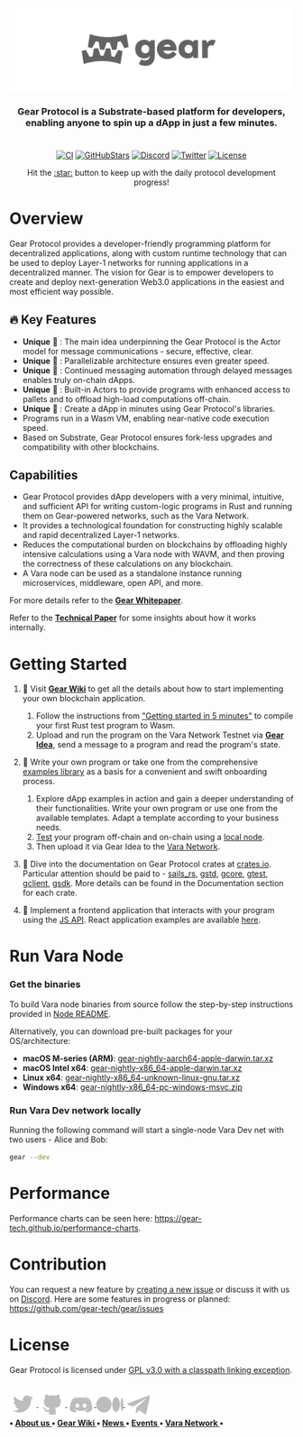 
<p align="center">
  <a href="https://gear-tech.io">
    <img src="images/title-grey.png" width="700" alt="Gear">
  </a>
</p>

<h3 align="center">
Gear Protocol is a Substrate-based platform for developers, enabling anyone to spin up a dApp in just a few minutes.
</h3>

#

<div align="center">

[![CI][c1]][c2]
[![GitHubStars][g1]][g2]
[![Discord][d1]][d2]
[![Twitter][t1]][t2]
[![License][l1]][l2]

[c1]: https://github.com/gear-tech/gear/workflows/CI/badge.svg
[c2]: https://github.com/gear-tech/gear/actions/workflows/CI.yaml

[g1]: https://img.shields.io/github/stars/gear-tech/gear?style=flat-square&label=Stars
[g2]: https://github.com/gear-tech/gear

[t1]: https://img.shields.io/twitter/follow/gear_techs?style=social
[t2]: https://twitter.com/gear_techs

[d1]: https://img.shields.io/discord/891063355526217738?style=flat-square&label=Discord
[d2]: https://discord.com/invite/7BQznC9uD9

[l1]: https://img.shields.io/badge/License-GPL%203.0-success
[l2]: https://github.com/gear-tech/gear/blob/master/LICENSE
</div>

<p align="center">Hit the <a href="https://github.com/gear-tech/gear">:star:</a> button to keep up with the daily protocol development progress!</p>

# Overview

Gear Protocol provides a developer-friendly programming platform for decentralized applications, along with custom runtime technology that can be used to deploy Layer-1 networks for running applications in a decentralized manner. The vision for Gear is to empower developers to create and deploy next-generation Web3.0 applications in the easiest and most efficient way possible.

## :fire: Key Features

- **Unique** :crown: : The main idea underpinning the Gear Protocol is the Actor model for message communications - secure, effective, clear.
- **Unique** :crown: : Parallelizable architecture ensures even greater speed.
- **Unique** :crown: : Continued messaging automation through delayed messages enables truly on-chain dApps.
- **Unique** :crown: : Built-in Actors to provide programs with enhanced access to pallets and to offload high-load computations off-chain.
- **Unique** :crown: : Create a dApp in minutes using Gear Protocol's libraries.
- Programs run in a Wasm VM, enabling near-native code execution speed.
- Based on Substrate, Gear Protocol ensures fork-less upgrades and compatibility with other blockchains.

## Capabilities

- Gear Protocol provides dApp developers with a very minimal, intuitive, and sufficient API for writing custom-logic programs in Rust and running them on Gear-powered networks, such as the Vara Network.
- It provides a technological foundation for constructing highly scalable and rapid decentralized Layer-1 networks.
- Reduces the computational burden on blockchains by offloading highly intensive calculations using a Vara node with WAVM, and then proving the correctness of these calculations on any blockchain.
- A Vara node can be used as a standalone instance running microservices, middleware, open API, and more.

For more details refer to the **[Gear Whitepaper](https://whitepaper.gear.foundation)**.

Refer to the **[Technical Paper](https://github.com/gear-tech/gear-technical/blob/master/TECHNICAL.pdf)** for some insights about how it works internally.

# Getting Started

1. :book: Visit **[Gear Wiki](https://wiki.gear-tech.io/)** to get all the details about how to start implementing your own blockchain application.
    1. Follow the instructions from ["Getting started in 5 minutes"](https://wiki.gear-tech.io/docs/getting-started-in-5-minutes/) to compile your first Rust test program to Wasm.
    2. Upload and run the program on the Vara Network Testnet via **[Gear Idea](https://idea.gear-tech.io/programs?node=wss%3A%2F%2Ftestnet.vara.network)**, send a message to a program and read the program's state.
2. :scroll: Write your own program or take one from the comprehensive [examples library](https://wiki.gear-tech.io/docs/examples/prerequisites) as a basis for a convenient and swift onboarding process.
    1. Explore dApp examples in action and gain a deeper understanding of their functionalities. Write your own program or use one from the available templates. Adapt a template according to your business needs.
    2. [Test](https://wiki.gear-tech.io/docs/developing-contracts/testing) your program off-chain and on-chain using a [local node](https://wiki.gear-tech.io/docs/node/setting-up).
    3. Then upload it via Gear Idea to the [Vara Network](https://idea.gear-tech.io/programs?node=wss%3A%2F%2Frpc.vara.network).
3. :microscope: Dive into the documentation on Gear Protocol crates at [сrates.io](https://crates.io/teams/github:gear-tech:dev). Particular attention should be paid to - [sails_rs](https://crates.io/crates/sails_rs), [gstd](https://crates.io/crates/gstd), [gcore](https://crates.io/crates/gcore), [gtest](https://crates.io/crates/gtest), [gclient](https://crates.io/crates/gclient), [gsdk](https://crates.io/crates/gsdk). More details can be found in the Documentation section for each crate.

4. :iphone: Implement a frontend application that interacts with your program using the [JS API](https://github.com/gear-tech/gear-js/tree/main/api). React application examples are available [here](https://github.com/gear-foundation/dapps/tree/master/frontend/apps).

# Run Vara Node

### Get the binaries

To build Vara node binaries from source follow the step-by-step instructions provided in [Node README](https://github.com/gear-tech/gear/tree/master/node/README.md).

Alternatively, you can download pre-built packages for your OS/architecture:

  - **macOS M-series (ARM)**: [gear-nightly-aarch64-apple-darwin.tar.xz](https://get.gear.rs/gear-nightly-aarch64-apple-darwin.tar.xz)
  - **macOS Intel x64**: [gear-nightly-x86_64-apple-darwin.tar.xz](https://get.gear.rs/gear-nightly-x86_64-apple-darwin.tar.xz)
  - **Linux x64**: [gear-nightly-x86_64-unknown-linux-gnu.tar.xz](https://get.gear.rs/gear-nightly-x86_64-unknown-linux-gnu.tar.xz)
  - **Windows x64**: [gear-nightly-x86_64-pc-windows-msvc.zip](https://get.gear.rs/gear-nightly-x86_64-pc-windows-msvc.zip)


### Run Vara Dev network locally

Running the following command will start a single-node Vara Dev net with two users - Alice and Bob:

  ```bash
  gear --dev
  ```

# Performance

Performance charts can be seen here: https://gear-tech.github.io/performance-charts.

# Contribution

You can request a new feature by [creating a new issue](https://github.com/gear-tech/gear/issues/new/choose) or discuss it with us on [Discord](https://discord.gg/7BQznC9uD9).
Here are some features in progress or planned: https://github.com/gear-tech/gear/issues

# License

Gear Protocol is licensed under [GPL v3.0 with a classpath linking exception](LICENSE).

##

<h4>
<p align="left" nowrap>
    <a href="https://twitter.com/gear_techs">
        <img src="./images/social-icon-1.svg" alt="twit" style="vertical-align:middle" >
    </a>
    <a href="https://github.com/gear-tech">
        <img src="./images/social-icon-2.svg" alt="github" style="vertical-align:middle" >
    </a>
    <a href="https://discord.gg/7BQznC9uD9">
        <img src="./images/social-icon-3.svg" alt="discord" style="vertical-align:middle" >
    </a>
    <a href="https://medium.com/@gear_techs">
        <img src="./images/social-icon-4.svg" alt="medium" style="vertical-align:middle" >
    </a>
    <a href="https://t.me/gear_tech">
        <img src="./images/social-icon-5.svg" alt="medium" style="vertical-align:middle" >
   </a>
    <br> •
    <a href="https://gear-tech.io">
      About us
    </a> •
    <a href="https://wiki.gear-tech.io/" nowrap>
      Gear Wiki
    </a> •
    <a href="https://gear.foundation/news">
      News
    </a> •
      <a href="https://gear.foundation/events">
      Events
    </a> •
    <a href="https://vara.network/">
      Vara Network
    </a> •
</p>
</h4>

